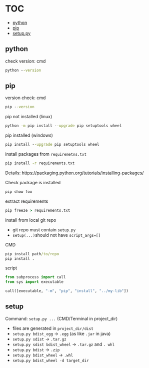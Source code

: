 # TOC
* [python](#python)
* [pip](#pip)
* [setup.py](#setup)

## python
check version: cmd
```cmd
python --version
```

## pip
version check: cmd
```cmd
pip --version
```

pip not installed (linux)
```cmd
python -m pip install --upgrade pip setuptools wheel
```

pip installed (windows)
```cmd
pip install --upgrade pip setuptools wheel
```

install packages from `requiremetns.txt`
```cmd
pip install -r requirements.txt
```

Details: https://packaging.python.org/tutorials/installing-packages/

Check package is installed
```cmd
pip show foo
```

extract requirements
```cmd
pip freeze > requirements.txt
```

install from local git repo
* git repo must contain `setup.py`
* `setup(...)`should not have `script_args=[]`

CMD
```cmd
pip install path/to/repo
pip install .
```

script
```py
from subprocess import call
from sys import executable

call([executable, "-m", "pip", "install", "../my-lib"])
```

## setup
Command: `setup.py ...` (CMD/Terminal in project_dir)
* files are generated in `project_dir/dist`
* `setup.py bdist_egg` -> `.egg` (as like `.jar` in java)
* `setup.py sdist` -> `.tar.gz`
* `setup.py sdist bdist_wheel` -> `.tar.gz` and `. whl`
* `setup.py bdist` -> `.zip`
* `setup.py bdist_wheel` -> `.whl`
* `setup.py bdist_wheel -d target_dir`

